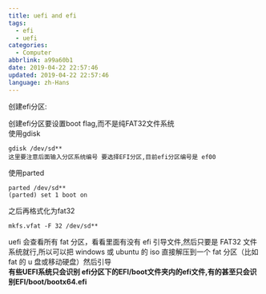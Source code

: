 ```yaml
---
title: uefi and efi
tags:
  - efi
  - uefi
categories:
  - Computer
abbrlink: a99a60b1
date: 2019-04-22 22:57:46
updated: 2019-04-22 22:57:46
language: zh-Hans
---
```

创建efi分区:  

创建efi分区要设置boot flag,而不是纯FAT32文件系统  
使用gdisk
```
gdisk /dev/sd**
这里要注意后面输入分区系统编号 要选择EFI分区,目前efi分区编号是 ef00
```
使用parted
```
parted /dev/sd**
(parted) set 1 boot on
```
之后再格式化为fat32
```
mkfs.vfat -F 32 /dev/sd**
```
uefi 会查看所有 fat 分区，看看里面有没有 efi 引导文件,然后只要是 FAT32 文件系统就行,所以可以把 windows 或 ubuntu 的 iso 直接解压到一个 fat 分区（比如 fat 的 u 盘或移动硬盘）然后引导  
**有些UEFI系统只会识别 efi分区下的EFI/boot文件夹内的efi文件,有的甚至只会识别EFI/boot/bootx64.efi**
